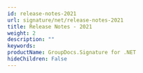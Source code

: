 ```yaml
---
id: release-notes-2021
url: signature/net/release-notes-2021
title: Release Notes - 2021
weight: 2
description: ""
keywords: 
productName: GroupDocs.Signature for .NET
hideChildren: False
---
```

